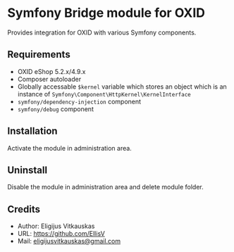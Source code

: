 Symfony Bridge module for OXID
==============================

Provides integration for OXID with various Symfony components.

## Requirements

* OXID eShop 5.2.x/4.9.x
* Composer autoloader
* Globally accessable `$kernel` variable which stores an object which is an instance of `Symfony\Component\HttpKernel\KernelInterface`
* `symfony/dependency-injection` component
* `symfony/debug` component

## Installation

Activate the module in administration area.

## Uninstall

Disable the module in administration area and delete module folder.

## Credits

* Author: Eligijus Vitkauskas
* URL: https://github.com/EllisV
* Mail: eligijusvitkauskas@gmail.com
